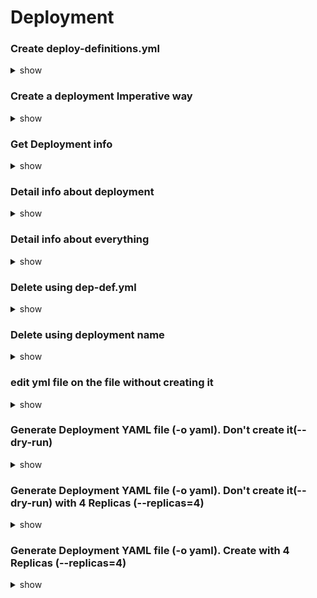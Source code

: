 # Deployment

### Create deploy-definitions.yml 
<details><summary>show</summary>

```bash
apiVersion: apps/v1
kind: Deployment
metadata:
  name: myapp-deployment
  labels:
    type: webserver
spec:
  replicas: 3
  template:
    metadata:
      name: app-pod
      labels:
        type: webserver
    spec:
      containers:
        - name: nginx-container
          image: nginx
        - name: redis-container
          image: redis
  selector:
    matchLabels:
      type: webserver
```
```bash
kubectl create -f deploy-def.yml
kubectl get deployments [ kubectl get deployment myapp-deployment ]
```
</details>

### Create a deployment Imperative way  
<details><summary>show</summary>

```bash
// For deployment, you do not need generator
kubectl run nginx --image=nginx

Recommended way:
kubectl create deployment --image=nginx nginx
```
</details>

### Get Deployment info
<details><summary>show</summary>

```bash
kubectl get deployments
kubectl get deployments -o wide  // give which containers are in deployment
```
</details>

### Detail info about deployment
<details><summary>show</summary>

```bash
kubectl describe deployments myapp-deployment
```
</details>

### Detail info about everything
<details><summary>show</summary>

```bash
kubectl get all
```
</details>

### Delete using dep-def.yml 
<details><summary>show</summary>

```bash
kubectl delete -f dep-def.yml
```
</details>

### Delete using deployment name
<details><summary>show</summary>

```bash
kubectl delete deployments myapp-deployment
```
</details>

### edit yml file on the file without creating it
<details><summary>show</summary>

```bash
kubectl edit deployment my-deployment
Then edit the file to make the necessary changes, delete and re-create the pod.
```
</details>


### Generate Deployment YAML file (-o yaml). Don't create it(--dry-run)
<details><summary>show</summary>

```bash
kubectl run nginx --image=nginx --dry-run -o yaml
OR
kubectl create deployment --image=nginx nginx --dry-run -o yaml
```
</details>

### Generate Deployment YAML file (-o yaml). Don't create it(--dry-run) with 4 Replicas (--replicas=4)
<details><summary>show</summary>

```bash
kubectl run nginx --image=nginx --dry-run --replicas=4 -o yaml

//kubectl create deployment does not have a --replicas option. You could first create it and then scale it using the kubectl scale command
```
</details>

### Generate Deployment YAML file (-o yaml). Create with 4 Replicas (--replicas=4)
<details><summary>show</summary>

```bash
kubectl run nginx --image=nginx --dry-run --replicas=4 -o yaml > nginx-deployment.yaml
```
</details>

